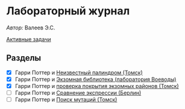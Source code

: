 # Лабораторный журнал

*Автор:* Валеев Э.С.

[Активные задачи](./Active.md)

## Разделы

- [x] Гарри Поттер и [Неизвестный палиндром (Томск)](./labjournal/Unknown_palindrome.md)
- [x] Гарри Поттер и [Экзомная библиотека (лаборатория Воеводы)](./labjournal/BiblExome.md)
- [x] Гарри Поттер и [проверка покрытия экзомных районов (Томск)](./labjournal/Check_coverage.md)
- [ ] Гарри Поттер и [Сравнение экспрессии (Берлин)](./labjournal/Expression_comparison.md)
- [ ] Гарри Поттер и [Поиск мутаций (Томск)](./labjournal/Recombinations_search.md)
